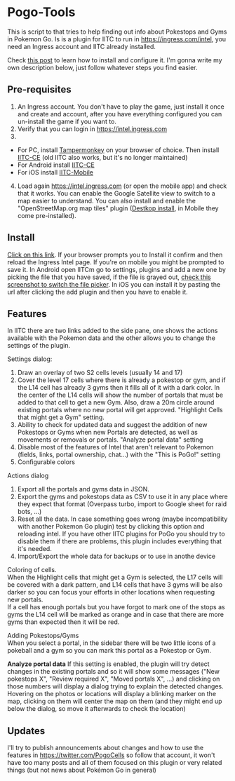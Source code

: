 # Pogo-Tools
This is script to that tries to help finding out info about Pokestops and Gyms in Pokemon Go. Is is a plugin for IITC to run in https://ingress.com/intel, you need an Ingress account and IITC already installed. 

Check [this post](https://www.reddit.com/r/TheSilphRoad/comments/9fn61y/tutorial_pogo_s2_plugin_for_ingress_intel/) to learn how to install and configure it. I'm gonna write my own description below, just follow whatever steps you find easier.

## Pre-requisites
  1. An Ingress account. You don't have to play the game, just install it once and create and account, after you have everything configured you can un-install the game if you want to.
  2. Verify that you can login in https://intel.ingress.com
  3.
* For PC, install [Tampermonkey](https://tampermonkey.net/) on your browser of choice. Then install  [IITC-CE](https://iitc.modos189.ru/build/release/total-conversion-build.user.js) (old IITC also works, but it's no longer maintained)
* For Android install [IITC-CE](https://play.google.com/store/apps/details?id=org.exarhteam.iitc_mobile)
* For iOS install [IITC-Mobile](https://apps.apple.com/es/app/iitc-mobile/id1032695947)
4. Load again https://intel.ingress.com (or open the mobile app) and check that it works. You can enable the Google Satellite view to switch to a map easier to understand. You can also install and enable the "OpenStreetMap.org map tiles" plugin ([Destkop install](https://iitc.modos189.ru/build/release/plugins/basemap-openstreetmap.user.js), in Mobile they come pre-installed).
 
## Install
<a href='https://gitlab.com/AlfonsoML/pogo-s2/raw/master/s2check.user.js?inline=false' download='s2check.user.js'>Click on this link</a>. If your browser prompts you to Install it confirm and then reload the Ingress Intel page. If you're on mobile you might be prompted to save it. In Android open IITCm go to settings, plugins and add a new one by picking the file that you have saved, if the file is grayed out, [check this screenshot to switch the file picker](https://twitter.com/PogoCells/status/1103547605521481728). In iOS you can install it by pasting the url after clicking the add plugin and then you have to enable it.

## Features  
In IITC there are two links added to the side pane, one shows the actions available with the Pokemon data and the other allows you to change the settings of the plugin.
 
Settings dialog:
  1. Draw an overlay of two S2 cells levels (usually 14 and 17)
  2. Cover the level 17 cells where there is already a pokestop or gym, and if the L14 cell has already 3 gyms then it fills all of it with a dark color. In the center of the L14 cells will show the number of portals that must be added to that cell to get a new Gym. Also, draw a 20m circle around existing portals where no new portal will get approved. "Highlight Cells that might get a Gym" setting.
  3. Ability to check for updated data and suggest the addition of new Pokestops or Gyms when new Portals are detected, as well as movements or removals or portals. "Analyze portal data" setting
  4. Disable most of the features of Intel that aren't relevant to Pokemon (fields, links, portal ownership, chat...) with the "This is PoGo!" setting
  5. Configurable colors
  
Actions dialog
  1. Export all the portals and gyms data in JSON.
  2. Export the gyms and pokestops data as CSV to use it in any place where they expect that format (Overpass turbo, import to Google sheet for raid bots, ...)
  3. Reset all the data. In case something goes wrong (maybe incompatibility with another Pokemon Go plugin) test by clicking this option and reloading intel. If you have other IITC plugins for PoGo you should try to disable them if there are problems, this plugin includes everything that it's needed.  
  4. Import/Export the whole data for backups or to use in anothe device


Coloring of cells.  
When the Highlight cells that might get a Gym is selected, the L17 cells will be covered with a dark pattern, and L14 cells that have 3 gyms will be also darker so you can focus your efforts in other locations when requesting new portals.  
If a cell has enough portals but you have forgot to mark one of the stops as gyms the L14 cell will be marked as orange and in case that there are more gyms than expected then it will be red.
 
Adding Pokestops/Gyms  
When you select a portal, in the sidebar there will be two little icons of a pokeball and a gym so you can mark this portal as a Pokestop or Gym.  

**Analyze portal data**
If this setting is enabled, the plugin will try detect changes in the existing portals and so it will show some messages ("New pokestops X", "Review required X", "Moved portals X", ...) and clicking on those numbers will display a dialog trying to explain the detected changes. Hovering on the photos or locations will display a blinking marker on the map, clicking on them will center the map on them (and they might end up below the dialog, so move it afterwards to check the location)

## Updates
I'll try to publish announcements about changes and how to use the features in https://twitter.com/PogoCells so follow that account, it won't have too many posts and all of them focused on this plugin or very related things (but not news about Pokémon Go in general)
